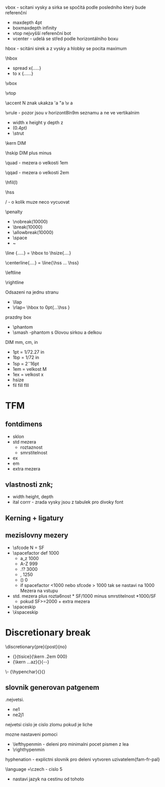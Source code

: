 vbox - scitani vysky a sirka se spočítá podle posledního který bude referenční
- maxdepth 4pt
- boxmaxdepth infinity
- vtop nejvyšší referenční bot
- vcenter - udelá se střed podle horizontálního boxu

hbox - scitáni sirek a z vysky a hlobky se pocita maximum


\hbox 
- spread x{.....}
- to x {......}

\vbox

\vtop

\accent N znak ukakza \'a \"a \v a


\vrule - pozor jsou v horizont8ln9m seznamu a ne ve vertikalnim
- width x height y depth z
- (0.4pt)  
- \strut

\kern DIM

\hskip DIM plus minus 

\quad - mezera o velkosti 1em

\qqad - mezera o velkosti 2em 

\hfil(l)

\hss

\/ - o kolik muze neco vycuovat


\penalty
- \nobreak(10000)
- \break(10000)
- \allowbreak(10000)
- \space
- ~

\line {.....} = \hbox to \hsize{....}

\centerline{....} = \line{\hss ... \hss}

\leftline

\rightline

Odsazeni na jednu stranu
- \llap
- \rlap= \hbox to 0pt{...\hss }

prazdny box
- \phantom  
- \smash  -phantom s 0lovou sirkou a delkou

DIM mm, cm, in
- 1pt = 1/72.27 in
- 1bp = 1/72 in
- 1sp = $2^-16$pt
- 1em = velkost M
- 1ex = velkost x
- hsize
- fil fill flll


# TFM
## fontdimens
- sklon
- std mezera 
    - roztaznost 
    - smrstitelnost
- ex 
- em
- extra mezera

## vlastnosti znk; 
- width height, depth
- ital corrr - zrada vysky jsou z tabulek pro divoky font
## Kerning + ligatury


## mezislovny mezery
- \sfcode N = SF
- \spacefactor def 1000
    - a_z 1000
    - A-Z 999
    - .!? 3000
    - , 1250
    - () 0
    - if spacefactor <1000 nebo sfcode > 1000 tak se nastavi na 1000
Mezera na vstupu 
- std. mezera plus rozta6nost * SF/1000 minus smrstitelnost *1000/SF
    - pokud SF>=2000 + extra mezera
- \spaceskip
- \ẍspaceskip
# Discretionary break
\discretionary{pre}{post}{no}
- {}{tisíce}{\kern .2em 000}
- {\kern ...az}{}{--}

\\- {\hypenchar}{}{}
## slovnik generovan patgenem 
.nejvetsi.
- ne1
- ne2j1

nejvetsi cislo je cislo zlomu pokud je liche

mozne nastaveni pomoci 
- \lefthypenmin - deleni pro minimalni pocet pismen z lea
- \righthypenmin

hyphenation - explictni slovnik pro deleni vytvoren uzivatelem{fam-fr-pal}

\language =\czech - cislo 5
- nastavi jazyk na cestinu od tohoto 